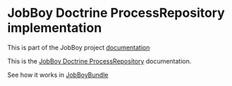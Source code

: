 # JobBoy Doctrine ProcessRepository implementation

This is part of the JobBoy project [documentation](../README.md)

This is the [JobBoy Doctrine ProcessRepository](https://github.com/danielsan80/jobboy-processes-doctrine) documentation.

See how it works in [JobBoyBundle](./jobboy-bundle.md#processrepository-on-doctrine)

